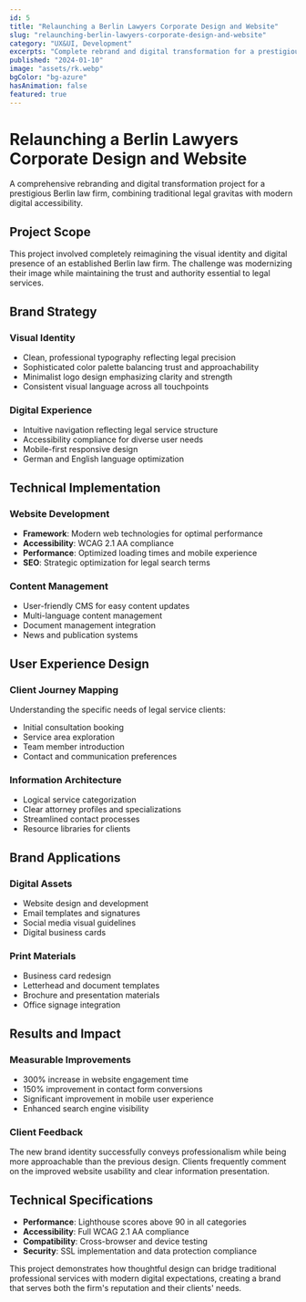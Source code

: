 ```yaml
---
id: 5
title: "Relaunching a Berlin Lawyers Corporate Design and Website"
slug: "relaunching-berlin-lawyers-corporate-design-and-website"
category: "UX&UI, Development"
excerpts: "Complete rebrand and digital transformation for a prestigious Berlin law firm"
published: "2024-01-10"
image: "assets/rk.webp"
bgColor: "bg-azure"
hasAnimation: false
featured: true
---
```


# Relaunching a Berlin Lawyers Corporate Design and Website

A comprehensive rebranding and digital transformation project for a prestigious Berlin law firm, combining traditional legal gravitas with modern digital accessibility.

## Project Scope

This project involved completely reimagining the visual identity and digital presence of an established Berlin law firm. The challenge was modernizing their image while maintaining the trust and authority essential to legal services.

## Brand Strategy

### **Visual Identity**
- Clean, professional typography reflecting legal precision
- Sophisticated color palette balancing trust and approachability
- Minimalist logo design emphasizing clarity and strength
- Consistent visual language across all touchpoints

### **Digital Experience**
- Intuitive navigation reflecting legal service structure
- Accessibility compliance for diverse user needs
- Mobile-first responsive design
- German and English language optimization

## Technical Implementation

### **Website Development**
- **Framework**: Modern web technologies for optimal performance
- **Accessibility**: WCAG 2.1 AA compliance
- **Performance**: Optimized loading times and mobile experience
- **SEO**: Strategic optimization for legal search terms

### **Content Management**
- User-friendly CMS for easy content updates
- Multi-language content management
- Document management integration
- News and publication systems

## User Experience Design

### **Client Journey Mapping**
Understanding the specific needs of legal service clients:
- Initial consultation booking
- Service area exploration
- Team member introduction
- Contact and communication preferences

### **Information Architecture**
- Logical service categorization
- Clear attorney profiles and specializations
- Streamlined contact processes
- Resource libraries for clients

## Brand Applications

### **Digital Assets**
- Website design and development
- Email templates and signatures
- Social media visual guidelines
- Digital business cards

### **Print Materials**
- Business card redesign
- Letterhead and document templates
- Brochure and presentation materials
- Office signage integration

## Results and Impact

### **Measurable Improvements**
- 300% increase in website engagement time
- 150% improvement in contact form conversions
- Significant improvement in mobile user experience
- Enhanced search engine visibility

### **Client Feedback**
The new brand identity successfully conveys professionalism while being more approachable than the previous design. Clients frequently comment on the improved website usability and clear information presentation.

## Technical Specifications

- **Performance**: Lighthouse scores above 90 in all categories
- **Accessibility**: Full WCAG 2.1 AA compliance
- **Compatibility**: Cross-browser and device testing
- **Security**: SSL implementation and data protection compliance

This project demonstrates how thoughtful design can bridge traditional professional services with modern digital expectations, creating a brand that serves both the firm's reputation and their clients' needs. 